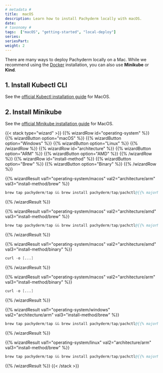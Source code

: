 ```yaml
---
# metadata # 
title:  macOS 
description: Learn how to install Pachyderm locally with macOS.
date: 
# taxonomy #
tags:  ["macOS", "getting-started", "local-deploy"]
series: 
seriesPart: 
weight: 2
---
```


There are many ways to deploy Pachyderm locally on a Mac. While we recommend using the [Docker](./docker) installation, you can also use **Minikube** or **Kind**.

## 1. Install Kubectl CLI

See the [official Kubectl installation guide](https://kubernetes.io/docs/tasks/tools/install-kubectl-macos/) for MacOS.

## 2. Install Minikube 

See the [official Minikube installation guide](https://minikube.sigs.k8s.io/docs/start/) for MacOS.

{{< stack type="wizard" >}}
 {{% wizardRow id="operating-system" %}}
  {{% wizardButton option="macOS" %}}
  {{% wizardButton option="Windows" %}}
  {{% wizardButton option="Linux" %}}
 {{% /wizardRow %}}
 {{% wizardRow id="architecture" %}}
  {{% wizardButton option="ARM" %}}
  {{% wizardButton option="AMD" %}}
 {{% /wizardRow %}}
 {{% wizardRow id="install-method" %}}
  {{% wizardButton option="Brew" %}}
  {{% wizardButton option="Binary" %}}
 {{% /wizardRow %}}

<!-- Results  -->
<!-- MacOS  -->
{{% wizardResult val1="operating-system/macos" val2="architecture/arm" val3="install-method/brew" %}}
 ```s
 brew tap pachyderm/tap && brew install pachyderm/tap/pachctl@{{% majorMinorNumber %}}  
 ```
{{% /wizardResult %}}

{{% wizardResult val1="operating-system/macos" val2="architecture/amd" val3="install-method/brew" %}}
 ```s
 brew tap pachyderm/tap && brew install pachyderm/tap/pachctl@{{% majorMinorNumber %}}  
 ```
{{% /wizardResult %}}

{{% wizardResult val1="operating-system/macos" val2="architecture/amd" val3="install-method/binary" %}}
 ```s
 curl -o [...]
 ```
{{% /wizardResult %}}

{{% wizardResult val1="operating-system/macos" val2="architecture/arm" val3="install-method/binary" %}}
 ```s
 curl -o [...]
 ```
{{% /wizardResult %}}

<!-- Windows  -->
{{% wizardResult val1="operating-system/windows" val2="architecture/arm" val3="install-method/brew" %}}
 ```s
 brew tap pachyderm/tap && brew install pachyderm/tap/pachctl@{{% majorMinorNumber %}} 
 ```
 {{% /wizardResult %}}

<!-- Linux  -->
{{% wizardResult val1="operating-system/linux" val2="architecture/arm" val3="install-method/brew" %}}
 ```s
 brew tap pachyderm/tap && brew install pachyderm/tap/pachctl@{{% majorMinorNumber %}}  
 ```
 {{% /wizardResult %}}
{{< /stack >}}